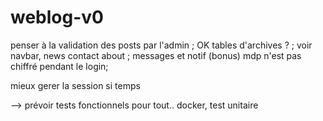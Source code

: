 # weblog-v0

penser à la validation des posts par l'admin ; OK
tables d'archives ? ;
voir navbar, news contact about ;
messages et notif (bonus)
mdp n'est pas chiffré pendant le login;

mieux gerer la session si temps


--> prévoir tests fonctionnels pour tout..
docker, test unitaire

